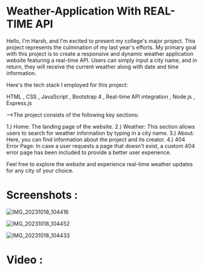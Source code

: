 # Weather-Application With REAL-TIME API

Hello, I'm Harsh, and I'm excited to present my college's major project. This project represents the culmination of my last year's efforts. My primary goal with this project is to create a responsive and dynamic weather application website featuring a real-time API. Users can simply input a city name, and in return, they will receive the current weather along with date and time information.

Here's the tech stack I employed for this project:

HTML , CSS , JavaScript , Bootstrap 4 , Real-time API integration , Node.js , Express.js

-->The project consists of the following key sections:

  1.) Home: The landing page of the website.
  2.) Weather: This section allows users to search for weather information by typing in a city name.
  3.) About: Here, you can find information about the project and its creator.
  4.) 404 Error Page: In case a user requests a page that doesn't exist, a custom 404 error page has been included to provide a better user experience.


Feel free to explore the website and experience real-time weather updates for any city of your choice.

# Screenshots :

![IMG_20231018_104416](https://github.com/ImHarshSharma/Weather-Application/assets/103068420/6cafab6f-14eb-40dc-88c7-49a21c15d4bf)

![IMG_20231018_104452](https://github.com/ImHarshSharma/Weather-Application/assets/103068420/f16837ac-a56c-430e-a30e-63b18c8878a6)

![IMG_20231018_104433](https://github.com/ImHarshSharma/Weather-Application/assets/103068420/577bb73f-adbe-450a-80cf-526c044c9db1)


# Video : 
